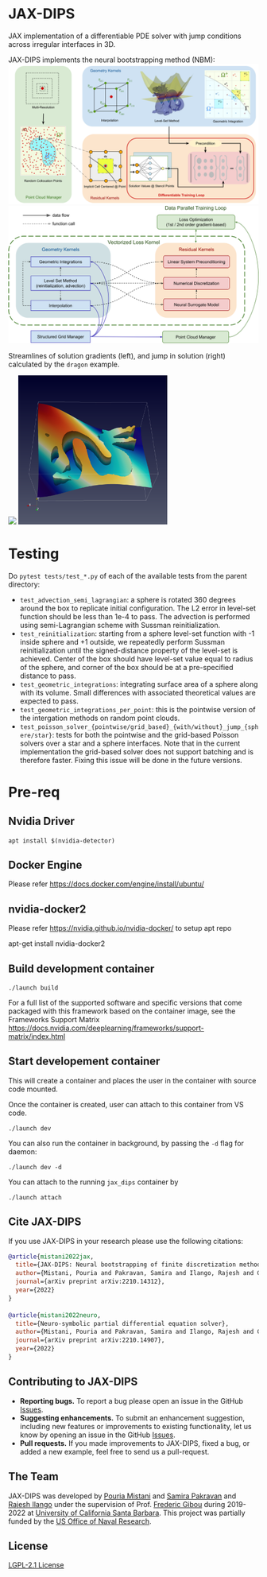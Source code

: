 # JAX-DIPS
JAX implementation of a differentiable PDE solver with jump conditions across irregular interfaces in 3D.

JAX-DIPS implements the neural bootstrapping method (NBM):
![me](https://github.com/JAX-DIPS/JAX-DIPS/blob/main/docs/JAX-DIPS.png)
![me](https://github.com/JAX-DIPS/JAX-DIPS/blob/main/docs/jax_dips_design.png)

Streamlines of solution gradients (left), and jump in solution (right) calculated by the `dragon` example.
<p float="center">
  <img src="docs/dragon.png" width="518" />
  <img src="docs/jump_dragon.png" width="300" />
</p>

<!-- ![me](https://github.com/JAX-DIPS/JAX-DIPS/blob/main/docs/dragon.png)![me](https://github.com/JAX-DIPS/JAX-DIPS/blob/main/docs/jump_dragon.png) -->


<!-- Advection of the level-set function by a semi-Lagrangian scheme with Sussman reinitialization on a uniform mesh with `128*128*128` grid points is demonstrated below. Note the minimal mass-loss in the level-set function after a full rotation. -->
<!-- ![me](https://github.com/JAX-DIPS/JAX-DIPS/blob/main/docs/animated_spinning.gif) -->

<!-- ![me](https://github.com/JAX-DIPS/JAX-DIPS/blob/main/docs/gradient_U.png) -->

# Testing
Do `pytest tests/test_*.py` of each of the available tests from the parent directory:
- `test_advection_semi_lagrangian`: a sphere is rotated 360 degrees around the box to replicate initial configuration. The L2 error in level-set function should be less than 1e-4 to pass. The advection is performed using semi-Lagrangian scheme with Sussman reinitialization.
- `test_reinitialization`: starting from a sphere level-set function with -1 inside sphere and +1 outside, we repeatedly perform Sussman reinitialization until the signed-distance property of the level-set is achieved. Center of the box should have level-set value equal to radius of the sphere, and corner of the box should be at a pre-specified distance to pass.
- `test_geometric_integrations`: integrating surface area of a sphere along with its volume. Small differences with associated theoretical values are expected to pass.
- `test_geometric_integrations_per_point`: this is the pointwise version of the intergation methods on random point clouds.
- `test_poisson_solver_{pointwise/grid_based}_{with/without}_jump_{sphere/star}`: tests for both the pointwise and the grid-based Poisson solvers over a star and a sphere interfaces. Note that in the current implementation the grid-based solver does not support batching and is therefore faster. Fixing this issue will be done in the future versions.
# Pre-req

## Nvidia Driver

```
apt install $(nvidia-detector)
```

## Docker Engine

Please refer https://docs.docker.com/engine/install/ubuntu/

## nvidia-docker2

Please refer https://nvidia.github.io/nvidia-docker/ to setup apt repo

apt-get install nvidia-docker2


## Build development container

```
./launch build
```

For a full list of the supported software and specific versions that come packaged with this framework based on the container image, see the Frameworks Support Matrix https://docs.nvidia.com/deeplearning/frameworks/support-matrix/index.html

## Start developement container
This will create a container and places the user in the container with source code mounted.

Once the container is created, user can attach to this container from VS code.

```
./launch dev
```

You can also run the container in background, by passing the `-d` flag for daemon:

```
./launch dev -d
```

You can attach to the running `jax_dips` container by

```
./launch attach
```




## Cite JAX-DIPS
If you use JAX-DIPS in your research please use the following citations:

```bibtex
@article{mistani2022jax,
  title={JAX-DIPS: Neural bootstrapping of finite discretization methods and application to elliptic problems with discontinuities},
  author={Mistani, Pouria and Pakravan, Samira and Ilango, Rajesh and Gibou, Frederic},
  journal={arXiv preprint arXiv:2210.14312},
  year={2022}
}

@article{mistani2022neuro,
  title={Neuro-symbolic partial differential equation solver},
  author={Mistani, Pouria and Pakravan, Samira and Ilango, Rajesh and Choudhry, Sanjay and Gibou, Frederic},
  journal={arXiv preprint arXiv:2210.14907},
  year={2022}
}
```


## Contributing to JAX-DIPS

- **Reporting bugs.** To report a bug please open an issue in the GitHub [Issues](https://github.com/JAX-DIPS/JAX-DIPS/issues).
- **Suggesting enhancements.** To submit an enhancement suggestion, including new features or improvements to existing functionality, let us know by opening an issue in the GitHub [Issues](https://github.com/JAX-DIPS/JAX-DIPS/issues).
- **Pull requests.** If you made improvements to JAX-DIPS, fixed a bug, or added a new example, feel free to send us a pull-request.


## The Team

JAX-DIPS was developed by [Pouria Mistani](http://www.pouriamistani.com) and [Samira Pakravan](https://samirapakravan.github.io/) and [Rajesh Ilango](https://www.linkedin.com/in/rajeshilango/) under the supervision of Prof. [Frederic Gibou](https://sites.me.ucsb.edu/~fgibou/) during 2019-2022 at [University of California Santa Barbara](https://me.ucsb.edu/). This project was partially funded by the [US Office of Naval Research](https://www.nre.navy.mil/).


## License

[LGPL-2.1 License](https://github.com/JAX-DIPS/JAX-DIPS/blob/main/LICENSE.md)
